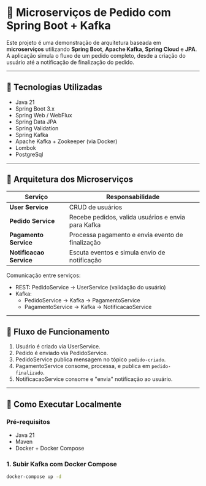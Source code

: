# 🛒 Microserviços de Pedido com Spring Boot + Kafka

Este projeto é uma demonstração de arquitetura baseada em **microserviços** utilizando **Spring Boot**, **Apache Kafka**, **Spring Cloud** e **JPA**. A aplicação simula o fluxo de um pedido completo, desde a criação do usuário até a notificação de finalização do pedido.

---

## 🔧 Tecnologias Utilizadas

- Java 21
- Spring Boot 3.x
- Spring Web / WebFlux
- Spring Data JPA
- Spring Validation
- Spring Kafka
- Apache Kafka + Zookeeper (via Docker)
- Lombok
- PostgreSql

---

## 🧱 Arquitetura dos Microserviços

| Serviço                 | Responsabilidade                                   |
| ----------------------- | -------------------------------------------------- |
| **User Service**        | CRUD de usuários                                   |
| **Pedido Service**      | Recebe pedidos, valida usuários e envia para Kafka |
| **Pagamento Service**   | Processa pagamento e envia evento de finalização   |
| **Notificacao Service** | Escuta eventos e simula envio de notificação       |

Comunicação entre serviços:

- REST: PedidoService → UserService (validação do usuário)
- Kafka:
  - PedidoService → Kafka → PagamentoService
  - PagamentoService → Kafka → NotificacaoService

---

## 🔄 Fluxo de Funcionamento

1. Usuário é criado via UserService.
2. Pedido é enviado via PedidoService.
3. PedidoService publica mensagem no tópico `pedido-criado`.
4. PagamentoService consome, processa, e publica em `pedido-finalizado`.
5. NotificacaoService consome e "envia" notificação ao usuário.

---

## 🚀 Como Executar Localmente

### Pré-requisitos

- Java 21
- Maven
- Docker + Docker Compose

### 1. Subir Kafka com Docker Compose

```bash
docker-compose up -d
```
